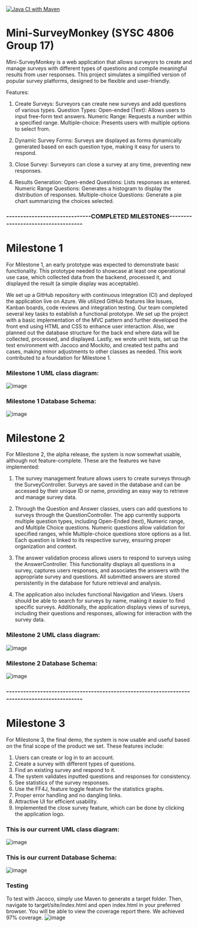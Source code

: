 [![Java CI with Maven](https://github.com/Oyindaol/Mini-SurveyMonkey/actions/workflows/maven.yml/badge.svg)](https://github.com/Oyindaol/Mini-SurveyMonkey/actions/workflows/maven.yml)

# Mini-SurveyMonkey (SYSC 4806 Group 17)
Mini-SurveyMonkey is a web application that allows surveyors to create and manage surveys with different types of questions and compile meaningful results from user responses. This project simulates a simplified version of popular survey platforms, designed to be flexible and user-friendly.

Features:
1. Create Surveys: Surveyors can create new surveys and add questions of various types.
Question Types:
Open-ended (Text): Allows users to input free-form text answers.
Numeric Range: Requests a number within a specified range.
Multiple-choice: Presents users with multiple options to select from.

2. Dynamic Survey Forms: Surveys are displayed as forms dynamically generated based on each question type, making it easy for users to respond.

3. Close Survey: Surveyors can close a survey at any time, preventing new responses.

4. Results Generation:
Open-ended Questions: Lists responses as entered.
Numeric Range Questions: Generates a histogram to display the distribution of responses.
Multiple-choice Questions: Generate a pie chart summarizing the choices selected.



### ------------------------------COMPLETED MILESTONES-----------------------------------
# Milestone 1
For Milestone 1, an early prototype was expected to demonstrate basic functionality. This prototype needed to showcase at least one operational use case, which collected data from the backend, processed it, and displayed the result (a simple display was acceptable). 

We set up a GitHub repository with continuous integration (CI) and deployed the application live on Azure. We utilized GitHub features like Issues, Kanban boards, code reviews and integration testing. 
Our team completed several key tasks to establish a functional prototype. We set up the project with a basic implementation of the MVC pattern and further developed the front end using HTML and CSS to enhance user interaction. Also, we planned out the database structure for the back end where data will be collected, processed, and displayed. Lastly, we wrote unit tests, set up the test environment with Jacoco and Mockito, and created test paths and cases, making minor adjustments to other classes as needed. This work contributed to a foundation for Milestone 1.

### Milestone 1 UML class diagram:
![image](https://github.com/user-attachments/assets/c2e5f4eb-1d0c-46e9-afe0-7d2b9a06a375)

### Milestone 1 Database Schema:
![image](https://github.com/user-attachments/assets/4a0262aa-6c72-4b56-9fed-072ae2e1824c)


# Milestone 2
For Milestone 2, the alpha release, the system is now somewhat usable, although not feature-complete. These are the features we have implemented:

1. The survey management feature allows users to create surveys through the SurveyController. Surveys are saved in the database and can be accessed by their unique ID or name, providing an easy way to retrieve and manage survey data.

2. Through the Question and Answer classes, users can add questions to surveys through the QuestionController. The app currently supports multiple question types, including Open-Ended (text), Numeric range, and Multiple Choice questions. Numeric questions allow validation for specified ranges, while Multiple-choice questions store options as a list. Each question is linked to its respective survey, ensuring proper organization and context.

3. The answer validation process allows users to respond to surveys using the AnswerController. This functionality displays all questions in a survey, captures users responses, and associates the answers with the appropriate survey and questions. All submitted answers are stored persistently in the database for future retrieval and analysis.

4. The application also includes functional Navigation and Views. Users should be able to search for surveys by name, making it easier to find specific surveys. Additionally, the application displays views of surveys, including their questions and responses, allowing for interaction with the survey data.

### Milestone 2 UML class diagram:
![image](https://github.com/user-attachments/assets/6c6fa19a-f97f-4675-bced-a6ecffa7a30d)


### Milestone 2 Database Schema:
![image](https://github.com/user-attachments/assets/47e143be-f9a0-412a-bb63-7906df5dd6db)

### --------------------------------------------------------------------------------------------

# Milestone 3
For Milestone 3, the final demo, the system is now usable and useful based on the final scope of the product we set. These features include:

1. Users can create or log in to an account.
2. Create a survey with different types of questions.
3. Find an existing survey and respond to it.
4. The system validates inputted questions and responses for consistency.
5. See statistics of the survey responses.
6. Use the FF4J, feature toggle feature for the statistics graphs.
7. Proper error handling and no dangling links.
8. Attractive UI for efficient usability.
9. Implemented the close survey feature, which can be done by clicking the application logo.

### This is our current UML class diagram:
![image](https://github.com/user-attachments/assets/c71b911e-b79a-4cf9-9326-697aedb5cf76)

### This is our current Database Schema:
![image](https://github.com/user-attachments/assets/aac2b008-a65c-4b8e-bcf8-a1e1771ee403)


### Testing
To test with Jacoco, simply use Maven to generate a target folder. Then, navigate to target/site/index.html and open index.html in your preferred browser. You will be able to view the coverage report there. We achieved 97% coverage.
![image](https://github.com/user-attachments/assets/aac1a176-18fd-4025-8eac-c608a454fa4b)
